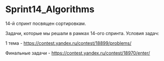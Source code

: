 # Sprint14_Algorithms
14-й спринт посвящен сортировкам.

Задачи, которые мы решали в рамках 14-ого спринта.
Условия задач:

1 тема - https://contest.yandex.ru/contest/18899/problems/

Финальные задачи - https://contest.yandex.ru/contest/18970/enter/